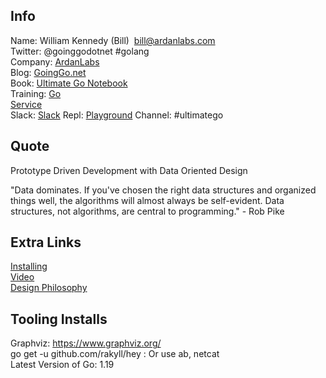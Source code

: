 ## Info  
Name:     William Kennedy (Bill)  bill@ardanlabs.com  
Twitter:  @goinggodotnet #golang  
Company:  [ArdanLabs](https://www.ardanlabs.com)  
Blog:     [GoingGo.net](https://www.ardanlabs.com/blog)  
Book:     [Ultimate Go Notebook](https://education.ardanlabs.com/courses/ultimate-go-notebook)  
Training: [Go](http://github.com/ardanlabs/gotraining)  
          [Service](http://github.com/ardanlabs/service)  
Slack:    [Slack](https://invite.slack.golangbridge.org) 
Repl:     [Playground](https://repl.it/languages/go)
Channel:  #ultimatego 

## Quote  
Prototype Driven Development with Data Oriented Design

"Data dominates. If you've chosen the right data structures and organized things well, the algorithms will almost always be self-evident. Data structures, not algorithms, are central to programming." - Rob Pike

## Extra Links  
[Installing](https://www.ardanlabs.com/blog/2016/05/installing-go-and-your-workspace.html)  
[Video](http://education.ardanlabs.com)  
[Design Philosophy](https://github.com/ardanlabs/gotraining/tree/master/topics/go#design-guidelines)

## Tooling Installs
Graphviz: https://www.graphviz.org/  
go get -u github.com/rakyll/hey   : Or use ab, netcat  
Latest Version of Go: 1.19  
